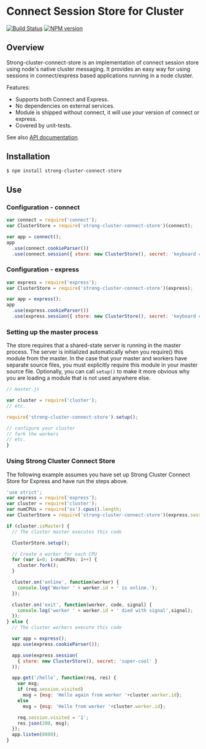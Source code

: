 # Connect Session Store for Cluster

[![Build Status](https://travis-ci.org/strongloop/strong-cluster-connect-store.png?branch=master)](https://travis-ci.org/strongloop/strong-cluster-connect-store)
[![NPM version](https://badge.fury.io/js/strong-cluster-connect-store.png)](http://badge.fury.io/js/strong-cluster-connect-store)

## Overview

Strong-cluster-connect-store is an implementation of connect session store
using node's native cluster messaging. It provides an easy way for using
sessions in connect/express based applications running in a node cluster.

Features:

- Supports both Connect and Express.
- No dependencies on external services.
- Module is shipped without connect, it will use *your* version of connect
  or express.
- Covered by unit-tests.

See also [API documentation](http://apidocs.strongloop.com/strong-cluster-connect-store/).

## Installation

```sh
$ npm install strong-cluster-connect-store
```

## Use

### Configuration - connect

```js
var connect = require('connect');
var ClusterStore = require('strong-cluster-connect-store')(connect);

var app = connect();
app
  .use(connect.cookieParser())
  .use(connect.session({ store: new ClusterStore(), secret: 'keyboard cat' }));
```

### Configuration - express

```javascript
var express = require('express');
var ClusterStore = require('strong-cluster-connect-store')(express);

var app = express();
app
  .use(express.cookieParser())
  .use(express.session({ store: new ClusterStore(), secret: 'keyboard cat' }));
```

### Setting up the master process

The store requires that a shared-state server is running in the master process.
The server is initialized automatically when you require() this module
from the master. In the case that your master and workers have separate source
files, you must explicitly require this module in your master source file.
Optionally, you can call `setup()` to make it more obvious why you are loading
a module that is not used anywhere else.

```javascript
// master.js

var cluster = require('cluster');
// etc.

require('strong-cluster-connect-store').setup();

// configure your cluster
// fork the workers
// etc.
}
```

### Using Strong Cluster Connect Store

The following example assumes you have set up Strong Cluster Connect Store for Express and have run the steps above.

```javascript
'use strict';
var express = require('express');
var cluster = require('cluster');
var numCPUs = require('os').cpus().length;
var ClusterStore = require('strong-cluster-connect-store')(express.session);

if (cluster.isMaster) {
  // The cluster master executes this code

  ClusterStore.setup();

  // Create a worker for each CPU
  for (var i=0; i<numCPUs; i++) {
    cluster.fork();
  }

  cluster.on('online', function(worker) {
    console.log('Worker ' + worker.id + ' is online.');
  });

  cluster.on('exit', function(worker, code, signal) {
    console.log('worker ' + worker.id + ' died with signal',signal);
  });
} else {
  // The cluster workers execute this code

  var app = express();
  app.use(express.cookieParser());

  app.use(express.session(
    { store: new ClusterStore(), secret: 'super-cool' }
  ));

  app.get('/hello', function(req, res) {
    var msg;
    if (req.session.visited)
      msg = {msg: 'Hello again from worker '+cluster.worker.id};
    else
      msg = {msg: 'Hello from worker '+cluster.worker.id};

    req.session.visited = '1';
    res.json(200, msg);
  });
  app.listen(8080);
}
```
